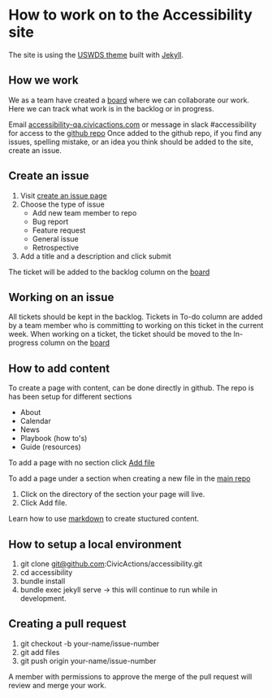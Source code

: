 # How to work on to the Accessibility site

The site is using the [USWDS theme](https://designsystem.digital.gov/) built with [Jekyll](https://jekyllrb.com/).
## How we work
We as a team have created a [board](https://github.com/CivicActions/accessibility/projects/1) where we can collaborate our work. Here we can track what work is in the backlog or in progress. 

Email [accessibility-qa.civicactions.com](mailto:accessibility-qa.civicactions.com) or message in slack #accessibility for access to the [github repo](https://github.com/CivicActions/accessibility)
Once added to the github repo, if you find any issues, spelling mistake, or an idea you think should be added to the site, create an issue.

## Create an issue
1. Visit [create an issue page](https://github.com/CivicActions/accessibility/issues/new/choose)
2. Choose the type of issue
    * Add new team member to repo
    * Bug report
    * Feature request
    * General issue
    * Retrospective
3. Add a title and a description and click submit

The ticket will be added to the backlog column on the [board](https://github.com/CivicActions/accessibility/projects/1)

## Working on an issue
All tickets should be kept in the backlog. Tickets in To-do column are added by a team member who is committing to working on this ticket in the current week. 
When working on a ticket, the ticket should be moved to the In-progress column on the [board](https://github.com/CivicActions/accessibility/projects/1)

## How to add content
To create a page with content, can be done directly in github. 
The repo is has been setup for different sections
* About
* Calendar
* News
* Playbook (how to's)
* Guide (resources)

To add a page with no section click [Add file](https://github.com/CivicActions/accessibility/new/main/pages)

To add a page under a section when creating a new file in the [main repo](https://github.com/CivicActions/accessibility)
1. Click on the directory of the section your page will live.
2. Click Add file. 

Learn how to use [markdown](https://github.com/adam-p/markdown-here/wiki/Markdown-Cheatsheet) to create stuctured content.

## How to setup a local environment
1. git clone git@github.com:CivicActions/accessibility.git
2. cd accessibility
3. bundle install
4. bundle exec jekyll serve -> this will continue to run while in development.

## Creating a pull request
1. git checkout -b your-name/issue-number
2. git add files
3. git push origin your-name/issue-number

A member with permissions to approve the merge of the pull request will review and merge your work.
